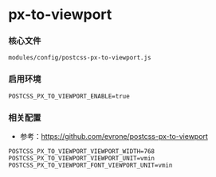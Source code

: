 # px-to-viewport

### 核心文件
```
modules/config/postcss-px-to-viewport.js
```

### 启用环境
```
POSTCSS_PX_TO_VIEWPORT_ENABLE=true
```

### 相关配置
- 参考：https://github.com/evrone/postcss-px-to-viewport
```
POSTCSS_PX_TO_VIEWPORT_VIEWPORT_WIDTH=768
POSTCSS_PX_TO_VIEWPORT_VIEWPORT_UNIT=vmin
POSTCSS_PX_TO_VIEWPORT_FONT_VIEWPORT_UNIT=vmin
```
